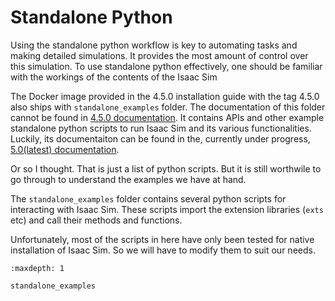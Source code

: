 # Standalone Python

Using the standalone python workflow is key to automating tasks and making detailed simulations. It provides the most amount of control over this simulation. To use standalone python effectively, one should be familiar with the workings of the contents of the Isaac Sim 

The Docker image provided in the 4.5.0 installation guide with the tag 4.5.0 also ships with `standalone_examples` folder. The documentation of this folder cannot be found in [4.5.0 documentation](https://docs.isaacsim.omniverse.nvidia.com/4.5.0/py/index.html). It contains APIs and other example standalone python scripts to run Isaac Sim and its various functionalities. Luckily, its documentaiton can be found in the, currently under progress, [5.0(latest) documentation](https://docs.isaacsim.omniverse.nvidia.com/latest/py/index.html). 

Or so I thought. That is just a list of python scripts. But it is still worthwile to go through to understand the examples we have at hand.

The `standalone_examples` folder contains several python scripts for interacting with Isaac Sim. These scripts import the extension libraries (`exts` etc) and call their methods and functions.

Unfortunately, most of the scripts in here have only been tested for native installation of Isaac Sim. So we will have to modify them to suit our needs.

```{toctree}
:maxdepth: 1

standalone_examples
```